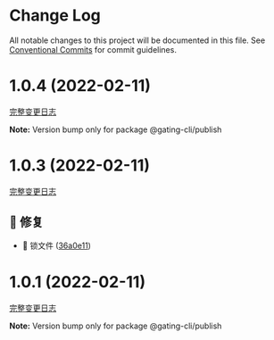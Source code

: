 # Change Log

All notable changes to this project will be documented in this file.
See [Conventional Commits](https://conventionalcommits.org) for commit guidelines.

<a name="1.0.4"></a>

# 1.0.4 (2022-02-11)

[完整变更日志](https://github.com/GATING/gating-cli/compare/v1.0.3...v1.0.4)

**Note:** Version bump only for package @gating-cli/publish

<a name="1.0.3"></a>

# 1.0.3 (2022-02-11)

[完整变更日志](https://github.com/GATING/gating-cli/compare/v1.0.2...v1.0.3)

## 🐞 修复

- 🐛 锁文件 ([36a0e11](https://github.com/GATING/gating-cli/commit/36a0e11))

<a name="1.0.1"></a>

# 1.0.1 (2022-02-11)

[完整变更日志](https://github.com/GATING/gating-cli/compare/v1.0.0...v1.0.1)

**Note:** Version bump only for package @gating-cli/publish
